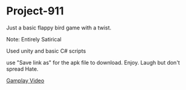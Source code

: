 # Project-911
Just a basic flappy bird game with a twist. 

Note: Entirely Satirical

Used unity and basic C# scripts

use "Save link as" for the apk file to download. Enjoy. Laugh but don't spread Hate.

[Gamplay Video](https://youtube.com/shorts/P2NoT9EKj5A)
